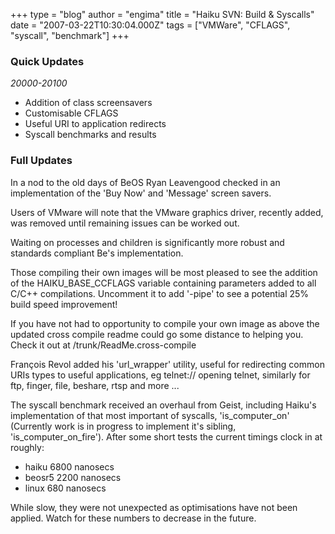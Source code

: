 +++
type = "blog"
author = "engima"
title = "Haiku SVN: Build & Syscalls"
date = "2007-03-22T10:30:04.000Z"
tags = ["VMWare", "CFLAGS", "syscall", "benchmark"]
+++

<h3>Quick Updates</h3>
<em>20000-20100</em>
<ul>
<li>Addition of class screensavers</li>
<li>Customisable CFLAGS</li>
<li>Useful URI to application redirects</li>
<li>Syscall benchmarks and results</li>
</ul>

<!--more-->

<h3>Full Updates</h3>

<p>In a nod to the old days of BeOS Ryan Leavengood checked in an implementation of the 'Buy Now' and 'Message' screen savers.</p>

<p>Users of VMware will note that the VMware graphics driver, recently added, was removed until remaining issues can be worked out.</p>

<p>Waiting on processes and children is significantly more robust and standards compliant Be's implementation.</p>

<p>Those compiling their own images will be most pleased to see the addition of the HAIKU_BASE_CCFLAGS variable containing parameters added to all C/C++ compilations. Uncomment it to add '-pipe' to see a potential 25% build speed improvement!</p>

<p>If you have not had to opportunity to compile your own image as above the updated cross compile readme could go some distance to helping you. Check it out at /trunk/ReadMe.cross-compile</p>

<p>François Revol added his 'url_wrapper' utility, useful for redirecting common URIs types to useful applications, eg telnet:// opening telnet, similarly for ftp, finger, file, beshare, rtsp and more ...</p>

<p>The syscall benchmark received an overhaul from Geist, including Haiku's implementation of that most important of syscalls, 'is_computer_on' (Currently work is in progress to implement it's sibling, 'is_computer_on_fire'). After some short tests the current timings clock in at roughly:
<ul>
<li>haiku 6800 nanosecs</li>
<li>beosr5 2200 nanosecs</li>
<li>linux 680 nanosecs</li>
</ul>
While slow, they were not unexpected as optimisations have not been applied. Watch for these numbers to decrease in the future.</p>